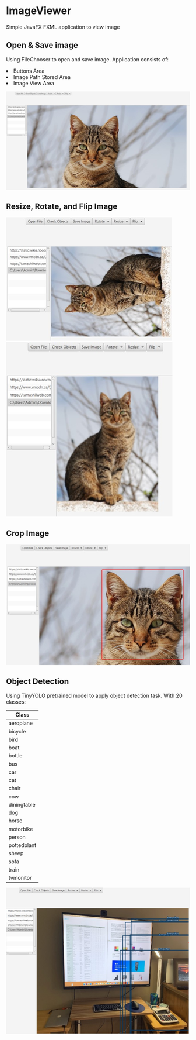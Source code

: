 # ImageViewer
Simple JavaFX FXML application to view image

## Open & Save image
Using FileChooser to open and save image.
Application consists of:
<li>Buttons Area</li>
<li>Image Path Stored Area</li>
<li>Image View Area</li>

![ViewImage](sample/ViewImg.jpg)


## Resize, Rotate, and Flip Image
![resizeImg](sample/resize.jpg)
![flipImg](sample/flip.jpg)

## Crop Image
![cropImg](sample/crop.jpg)


## Object Detection
Using TinyYOLO pretrained model to apply object detection task.
With 20 classes:

        
| Class  | 
| ------------- | 
| aeroplane  |
| bicycle |
| bird |
|boat|
|bottle|
|bus|
|car|
|cat|
|chair|
|cow|
|diningtable|
|dog|
|horse|
|motorbike|
|person|
|pottedplant|
|sheep|
|sofa|
|train|
|tvmonitor|

![objectDetection](sample/objectdetection.jpg)
